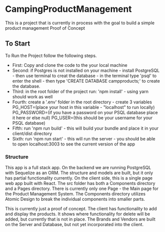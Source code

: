 # CampingProductManagement

This is a project that is currently in process with the goal to build a simple product management Proof of Concept

## To Start
To Run the Project follow the following steps.
* First: Copy and clone the code to the your local machine
* Second: if Postgres is not installed on your machine - install PostgreSQL - then use terminal to creat the database - in the terminal type 'psql' to enter the shell - then type 'CREATE DATABASE campproducts;' to create the database.
* Third: in the root folder of the project run: 'npm install' - using yarn should work as well
* Fourth: create a '.env' folder in the root directory - create 3 variables PG_HOST=(place your host in this variable - "localhost" to run locally) PG_PASSWORD=(if you have a password on your PSQL database place it here or else null) PG_USER=(this should be your username for your PSQL database)
* Fifth: run 'npm run build' - this will build your bundle and place it in your client/dist directory
* Sixth: run 'npm run start' - this will run the server - you should be able to open localhost:3003 to see the current version of the app

### Structure

This app is a full stack app. On the backend we are running PostgreSQL with Sequelize as an ORM. The structure and models are built, but it only has partial functionality currently. On the client side, this is a single page web app built with React. The src folder has both a Components directory and a Pages directory. There is currently only one Page - the Main page for the Product Management System. The Components directory utilizes Atomic Design to break the individual components into smaller parts. 

This is currently just a proof of concept. The client has functionality to add and display the products. It shows where functionality for delete will be added, but currently that is not in place. The Brands and Vendors are built on the Server and Database, but not yet incorporated into the client. 
